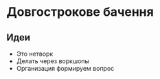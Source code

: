 # Довгострокове бачення

## Идеи

* Это нетворк
* Делать через воркшопы
* Организация формируем вопрос

